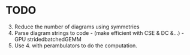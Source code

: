 # TODO

3. Reduce the number of diagrams using symmetries
4. Parse diagram strings to code - (make efficient with CSE & DC &...) -GPU stridedbatchedGEMM
5. Use 4. with perambulators to do the computation.
